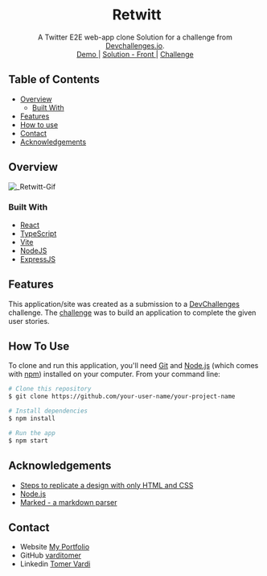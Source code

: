 <!-- Please update value in the {}  -->
<h1 align="center"><img src="https://res.cloudinary.com/retwitt/image/upload/v1678967991/twitter_gif_no_bgc_tb4jt2.gif" alt="" className='twitter' /> Retwitt</h1>



<div align="center">
   A Twitter E2E web-app clone
   Solution for a challenge from  <a href="http://devchallenges.io" target="_blank">Devchallenges.io</a>.
</div>

<div align="center">
    <a href="https://https://retwitt.up.railway.app/">
      Demo
    </a>
    <span> | </span>
    <a href="https://github.com/varditomer/retwitt">
      Solution - Front
    </a>
    <span> | </span>
    <a href="https://devchallenges.io/challenges/rleoQc34THclWx1cFFKH">
      Challenge
    </a>
  </h3>
</div>

<!-- TABLE OF CONTENTS -->

## Table of Contents

- [Overview](#overview)
  - [Built With](#built-with)
- [Features](#features)
- [How to use](#how-to-use)
- [Contact](#contact)
- [Acknowledgements](#acknowledgements)

<!-- OVERVIEW -->

## Overview


![_Retwitt-Gif](https://user-images.githubusercontent.com/79985779/226911729-93996e37-edd2-48b2-a5c2-e79c0f3521b9.gif)

### Built With

<!-- This section should list any major frameworks that you built your project using. Here are a few examples.-->

- [React](https://reactjs.org/)
- [TypeScript](https://typescriptlang.org/)
- [Vite](https://vitejs.dev/)
- [NodeJS](https://nodejs.org/en)
- [ExpressJS](https://expressjs.com/)

## Features

<!-- List the features of your application or follow the template. Don't share the figma file here :) -->

This application/site was created as a submission to a [DevChallenges](https://devchallenges.io/challenges) challenge. The [challenge](https://devchallenges.io/challenges/rleoQc34THclWx1cFFKH) was to build an application to complete the given user stories.

## How To Use

<!-- Example: -->

To clone and run this application, you'll need [Git](https://git-scm.com) and [Node.js](https://nodejs.org/en/download/) (which comes with [npm](http://npmjs.com)) installed on your computer. From your command line:

```bash
# Clone this repository
$ git clone https://github.com/your-user-name/your-project-name

# Install dependencies
$ npm install

# Run the app
$ npm start
```

## Acknowledgements

<!-- This section should list any articles or add-ons/plugins that helps you to complete the project. This is optional but it will help you in the future. For example: -->

- [Steps to replicate a design with only HTML and CSS](https://devchallenges-blogs.web.app/how-to-replicate-design/)
- [Node.js](https://nodejs.org/)
- [Marked - a markdown parser](https://github.com/chjj/marked)

## Contact

- Website [My Portfolio](https://https://varditomer.github.io/My-Portfolio)
- GitHub [varditomer](https://github.com/varditomer)
- Linkedin [Tomer Vardi](https://www.linkedin.com/in/tomer-vardi/)
